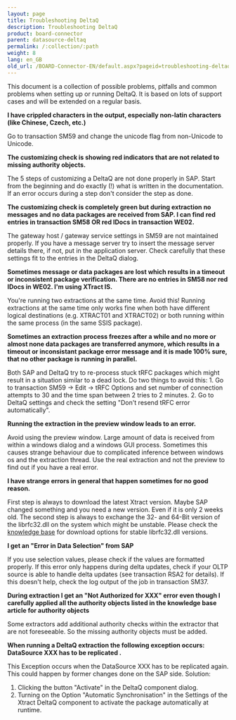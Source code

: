 ```yaml
---
layout: page
title: Troubleshooting DeltaQ
description: Troubleshooting DeltaQ
product: board-connector
parent: datasource-deltaq
permalink: /:collection/:path
weight: 8
lang: en_GB
old_url: /BOARD-Connector-EN/default.aspx?pageid=troubleshooting-deltaq
---
```


This document is a collection of possible problems, pitfalls and common problems when setting up or running DeltaQ. It is based on lots of support cases and will be extended on a regular basis. 

**I have crippled characters in the output, especially non-latin characters (like Chinese, Czech, etc.)**

Go to transaction SM59 and change the unicode flag from non-Unicode to Unicode.


**The customizing check is showing red indicators that are not related to missing authority objects.**

The 5 steps of customizing a DeltaQ are not done properly in SAP. Start from the beginning and do exactly (!) what is written in the documentation. If an error occurs during a step don't consider the step as done.

 
**The customizing check is completely green but during extraction no messages and no data packages are received from SAP. I can find red entries in transaction SM58 OR red IDocs in transaction WE02.**

The gateway host / gateway service settings in SM59 are not maintained properly. If you have a message server try to insert the message server details there, if not, put in the application server. Check carefully that these settings fit to the entries in the DeltaQ dialog.

 
**Sometimes message or data packages are lost which results in a timeout or inconsistent package verification. There are no entries in SM58 nor red IDocs in WE02. I'm using XTract IS.**

You're running two extractions at the same time. Avoid this! Running extractions at the same time only works fine when both have different logical destinations (e.g. XTRACT01 and XTRACT02) or both running within the same process (in the same SSIS package).

 
**Sometimes an extraction process freezes after a while and no more or almost none data packages are transferred anymore, which results in a timeout or inconsistant package error message and it is made 100% sure, that no other package is running in parallel.**

Both SAP and DeltaQ try to re-process stuck tRFC packages which might result in a situation similar to a dead lock. Do two things to avoid this: 1. Go to transaction SM59 -> Edit -> tRFC Options and set number of connection attempts to 30 and the time span between 2 tries to 2 minutes. 2. Go to DeltaQ settings and check the setting "Don't resend tRFC error automatically".

 
**Running the extraction in the preview window leads to an error.**

Avoid using the preview window. Large amount of data is received from within a windows dialog and a windows GUI process. Sometimes this causes strange behaviour due to complicated inference between windows os and the extraction thread. Use the real extraction and not the preview to find out if you have a real error.

 
**I have strange errors in general that happen sometimes for no good reason.**

First step is always to download the latest Xtract version. Maybe SAP changed something and you need a new version. Even if it is only 2 weeks old. The second step is always to exchange the 32- and 64-Bit version of the librfc32.dll on the system which might be unstable. Please check the [knowledge base]() for download options for stable librfc32.dll versions.

 
**I get an "Error in Data Selection" from SAP**

If you use selection values, please check if the values are formatted properly. If this error only happens during delta updates, check if your OLTP source is able to handle delta updates (see transaction RSA2 for details). If this doesn't help, check the log output of the job in transaction SM37.

 
**During extraction I get an "Not Authorized for XXX" error even though I carefully applied all the authority objects listed in the knowledge base article for authority objects**

Some extractors add additional authority checks within the extractor that are not foreseeable. So the missing authority objects must be added.


**When running a DeltaQ extraction the following exception occurs: DataSource XXX has to be replicated .**

This Exception occurs when the DataSource XXX has to be replicated again. This could happen by former changes done on the SAP side. Solution:
1. Clicking the button "Activate" in the DeltaQ component dialog.
2. Turning on the Option "Automatic Synchronisation" in the Settings of the Xtract DeltaQ component to activate the package automatically at runtime.